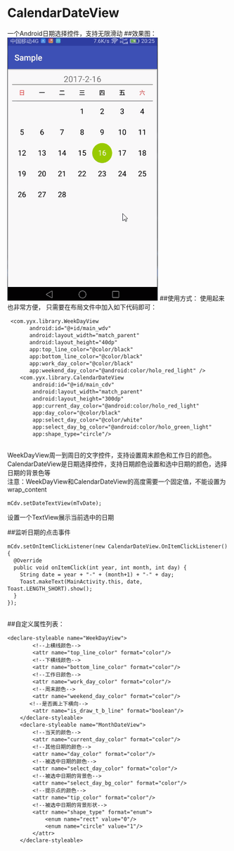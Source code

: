 # CalendarDateView
一个Android日期选择控件，支持无限滑动
##效果图：
![效果图](https://github.com/xingxing-yan/CalendarDateView/blob/master/git/CalendarDemo.gif)
##使用方式：
使用起来也非常方便， 只需要在布局文件中加入如下代码即可：
```
 <com.yyx.library.WeekDayView
       android:id="@+id/main_wdv"
       android:layout_width="match_parent"
       android:layout_height="40dp"
       app:top_line_color="@color/black"
       app:bottom_line_color="@color/black"
       app:work_day_color="@color/black"
       app:weekend_day_color="@android:color/holo_red_light" />
    <com.yyx.library.CalendarDateView
        android:id="@+id/main_cdv"
        android:layout_width="match_parent"
        android:layout_height="300dp"
        app:current_day_color="@android:color/holo_red_light"
        app:day_color="@color/black"
        app:select_day_color="@color/white"
        app:select_day_bg_color="@android:color/holo_green_light"
        app:shape_type="circle"/>
        
```
        
WeekDayView周一到周日的文字控件，支持设置周末颜色和工作日的颜色。<br/>
CalendarDateView是日期选择控件，支持日期颜色设置和选中日期的颜色，选择日期的背景色等<br/>
注意：WeekDayView和CalendarDateView的高度需要一个固定值，不能设置为wrap_content
```
mCdv.setDateTextView(mTvDate);
```

设置一个TextView展示当前选中的日期

##监听日期的点击事件

```
mCdv.setOnItemClickListener(new CalendarDateView.OnItemClickListener() {
  @Override
  public void onItemClick(int year, int month, int day) {
    String date = year + "-" + (month+1) + "-" + day;
    Toast.makeText(MainActivity.this, date, Toast.LENGTH_SHORT).show();
  }
});
   
```

##自定义属性列表：

```
<declare-styleable name="WeekDayView">
        <!--上横线颜色-->
        <attr name="top_line_color" format="color"/>
        <!--下横线颜色-->
        <attr name="bottom_line_color" format="color"/>
        <!--工作日颜色-->
        <attr name="work_day_color" format="color"/>
        <!--周末颜色-->
        <attr name="weekend_day_color" format="color"/>
       <!--是否画上下横向-->
        <attr name="is_draw_t_b_line" format="boolean"/>
    </declare-styleable>
    <declare-styleable name="MonthDateView">
        <!--当天的颜色-->
        <attr name="current_day_color" format="color"/>
        <!--其他日期的颜色-->
        <attr name="day_color" format="color"/>
        <!--被选中日期的颜色-->
        <attr name="select_day_color" format="color"/>
        <!--被选中日期的背景色-->
        <attr name="select_day_bg_color" format="color"/>
        <!--提示点的颜色-->
        <attr name="tip_color" format="color"/>
        <!--被选中日期的背景形状-->
        <attr name="shape_type" format="enum">
            <enum name="rect" value="0"/>
            <enum name="circle" value="1"/>
        </attr>
    </declare-styleable>
    
```
